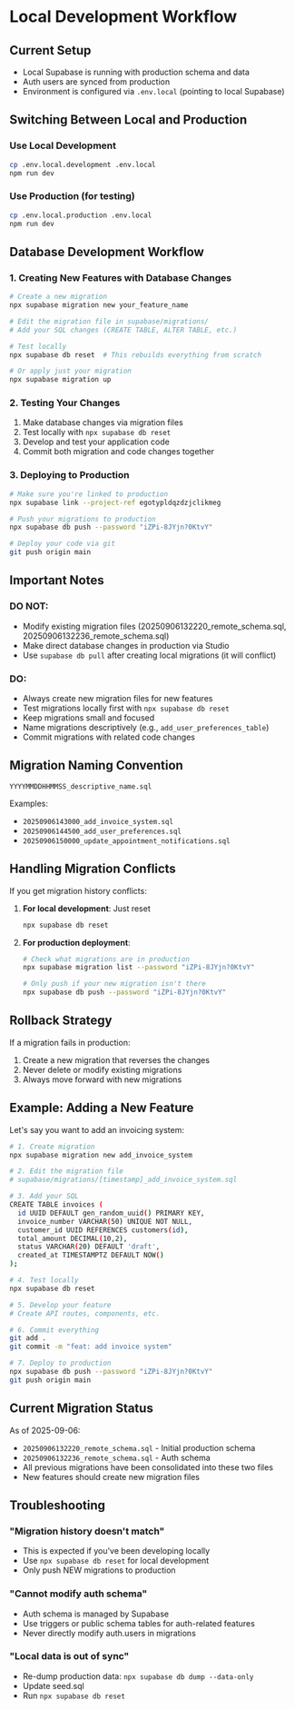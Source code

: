 # Local Development Workflow

## Current Setup
- Local Supabase is running with production schema and data
- Auth users are synced from production
- Environment is configured via `.env.local` (pointing to local Supabase)

## Switching Between Local and Production

### Use Local Development
```bash
cp .env.local.development .env.local
npm run dev
```

### Use Production (for testing)
```bash
cp .env.local.production .env.local
npm run dev
```

## Database Development Workflow

### 1. Creating New Features with Database Changes

```bash
# Create a new migration
npx supabase migration new your_feature_name

# Edit the migration file in supabase/migrations/
# Add your SQL changes (CREATE TABLE, ALTER TABLE, etc.)

# Test locally
npx supabase db reset  # This rebuilds everything from scratch

# Or apply just your migration
npx supabase migration up
```

### 2. Testing Your Changes

1. Make database changes via migration files
2. Test locally with `npx supabase db reset`
3. Develop and test your application code
4. Commit both migration and code changes together

### 3. Deploying to Production

```bash
# Make sure you're linked to production
npx supabase link --project-ref egotypldqzdzjclikmeg

# Push your migrations to production
npx supabase db push --password "iZPi-8JYjn?0KtvY"

# Deploy your code via git
git push origin main
```

## Important Notes

### DO NOT:
- Modify existing migration files (20250906132220_remote_schema.sql, 20250906132236_remote_schema.sql)
- Make direct database changes in production via Studio
- Use `supabase db pull` after creating local migrations (it will conflict)

### DO:
- Always create new migration files for new features
- Test migrations locally first with `npx supabase db reset`
- Keep migrations small and focused
- Name migrations descriptively (e.g., `add_user_preferences_table`)
- Commit migrations with related code changes

## Migration Naming Convention

```
YYYYMMDDHHMMSS_descriptive_name.sql
```

Examples:
- `20250906143000_add_invoice_system.sql`
- `20250906144500_add_user_preferences.sql`
- `20250906150000_update_appointment_notifications.sql`

## Handling Migration Conflicts

If you get migration history conflicts:

1. **For local development**: Just reset
   ```bash
   npx supabase db reset
   ```

2. **For production deployment**: 
   ```bash
   # Check what migrations are in production
   npx supabase migration list --password "iZPi-8JYjn?0KtvY"
   
   # Only push if your new migration isn't there
   npx supabase db push --password "iZPi-8JYjn?0KtvY"
   ```

## Rollback Strategy

If a migration fails in production:

1. Create a new migration that reverses the changes
2. Never delete or modify existing migrations
3. Always move forward with new migrations

## Example: Adding a New Feature

Let's say you want to add an invoicing system:

```bash
# 1. Create migration
npx supabase migration new add_invoice_system

# 2. Edit the migration file
# supabase/migrations/[timestamp]_add_invoice_system.sql

# 3. Add your SQL
CREATE TABLE invoices (
  id UUID DEFAULT gen_random_uuid() PRIMARY KEY,
  invoice_number VARCHAR(50) UNIQUE NOT NULL,
  customer_id UUID REFERENCES customers(id),
  total_amount DECIMAL(10,2),
  status VARCHAR(20) DEFAULT 'draft',
  created_at TIMESTAMPTZ DEFAULT NOW()
);

# 4. Test locally
npx supabase db reset

# 5. Develop your feature
# Create API routes, components, etc.

# 6. Commit everything
git add .
git commit -m "feat: add invoice system"

# 7. Deploy to production
npx supabase db push --password "iZPi-8JYjn?0KtvY"
git push origin main
```

## Current Migration Status

As of 2025-09-06:
- `20250906132220_remote_schema.sql` - Initial production schema
- `20250906132236_remote_schema.sql` - Auth schema
- All previous migrations have been consolidated into these two files
- New features should create new migration files

## Troubleshooting

### "Migration history doesn't match"
- This is expected if you've been developing locally
- Use `npx supabase db reset` for local development
- Only push NEW migrations to production

### "Cannot modify auth schema"
- Auth schema is managed by Supabase
- Use triggers or public schema tables for auth-related features
- Never directly modify auth.users in migrations

### "Local data is out of sync"
- Re-dump production data: `npx supabase db dump --data-only`
- Update seed.sql
- Run `npx supabase db reset`
